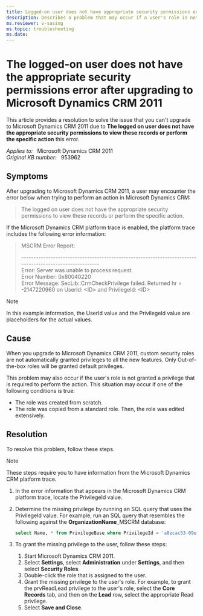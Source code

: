 ```yaml
---
title: Logged-on user does not have appropriate security permissions error after upgrading 
description: Describes a problem that may occur if a user's role is not granted a required privilege. Explains how to determine the missing privilege and grant it to the user.
ms.reviewer: v-sasing
ms.topic: troubleshooting
ms.date: 
---
```

# The logged-on user does not have the appropriate security permissions error after upgrading to Microsoft Dynamics CRM 2011

This article provides a resolution to solve the issue that you can't upgrade to Microsoft Dynamics CRM 2011 due to **The logged on user does not have the appropriate security permissions to view these records or perform the specific action**  this error.

_Applies to:_ &nbsp; Microsoft Dynamics CRM 2011  
_Original KB number:_ &nbsp; 953962

## Symptoms

After upgrading to Microsoft Dynamics CRM 2011, a user may encounter the error below when trying to perform an action in Microsoft Dynamics CRM:

> The logged on user does not have the appropriate security permissions to view these records or perform the specific action.

If the Microsoft Dynamics CRM platform trace is enabled, the platform trace includes the following error information:

> MSCRM Error Report:
>
> \--------------------------------------------------------------------------------------------------------  
> Error: Server was unable to process request.  
> Error Number: 0x80040220  
> Error Message: SecLib::CrmCheckPrivilege failed. Returned hr = -2147220960 on UserId: \<ID> and PrivilegeId: \<ID>

> [!NOTE]
> In this example information, the UserId value and the PrivilegeId value are placeholders for the actual values.

## Cause

When you upgrade to Microsoft Dynamics CRM 2011, custom security roles are not automatically granted privileges to all the new features. Only Out-of-the-box roles will be granted default privileges.

This problem may also occur if the user's role is not granted a privilege that is required to perform the action. This situation may occur if one of the following conditions is true:

- The role was created from scratch.
- The role was copied from a standard role. Then, the role was edited extensively.

## Resolution

To resolve this problem, follow these steps.

> [!NOTE]
> These steps require you to have information from the Microsoft Dynamics CRM platform trace.

1. In the error information that appears in the Microsoft Dynamics CRM platform trace, locate the PrivilegeId value.
2. Determine the missing privilege by running an SQL query that uses the PrivilegeId value. For example, run an SQL query that resembles the following against the **OrganizationName**_MSCRM database:

    ```sql
    select Name, * from PrivilegeBase where PrivilegeId = 'a8ecac53-09e8-4a13-b598-8d8c87bc3d33'
    ```

3. To grant the missing privilege to the user, follow these steps:

   1. Start Microsoft Dynamics CRM 2011.
   2. Select **Settings**, select **Administration** under **Settings**, and then select **Security Roles**.
   3. Double-click the role that is assigned to the user.
   4. Grant the missing privilege to the user's role. For example, to grant the prvReadLead privilege to the user's role, select the **Core Records** tab, and then on the **Lead** row, select the appropriate Read privilege.
   5. Select **Save and Close**.
